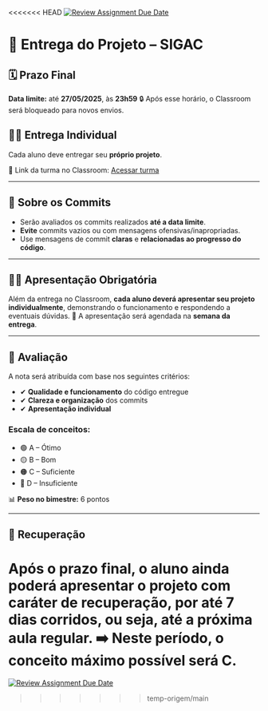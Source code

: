 <<<<<<< HEAD
[![Review Assignment Due Date](https://classroom.github.com/assets/deadline-readme-button-22041afd0340ce965d47ae6ef1cefeee28c7c493a6346c4f15d667ab976d596c.svg)](https://classroom.github.com/a/zuhEA6gC)
# 📌 Entrega do Projeto – SIGAC

## 🗓 Prazo Final
**Data limite:** até **27/05/2025**, às **23h59**
🔒 Após esse horário, o Classroom será bloqueado para novos envios.

## 🧑‍💻 Entrega Individual
Cada aluno deve entregar seu **próprio projeto**.

📎 Link da turma no Classroom: [Acessar turma](https://classroom.github.com/a/tJl0o_ON)

---

## 📂 Sobre os Commits

- Serão avaliados os commits realizados **até a data limite**.
- **Evite** commits vazios ou com mensagens ofensivas/inapropriadas.
- Use mensagens de commit **claras** e **relacionadas ao progresso do código**.

---

## 👨‍🏫 Apresentação Obrigatória

Além da entrega no Classroom, **cada aluno deverá apresentar seu projeto individualmente**, demonstrando o funcionamento e respondendo a eventuais dúvidas.
📅 A apresentação será agendada na **semana da entrega**.

---

## 📝 Avaliação

A nota será atribuída com base nos seguintes critérios:

- ✔ **Qualidade e funcionamento** do código entregue
- ✔ **Clareza e organização** dos commits
- ✔ **Apresentação individual**

### Escala de conceitos:
- 🟢 A – Ótimo
- 🟡 B – Bom
- 🟠 C – Suficiente
- 🔴 D – Insuficiente

📊 **Peso no bimestre:** 6 pontos

---

## 🔁 Recuperação

Após o prazo final, o aluno ainda poderá apresentar o projeto com **caráter de recuperação**, por até **7 dias corridos**, ou seja, até a **próxima aula regular**.
➡️ Neste período, o **conceito máximo possível** será **C**.
=======
[![Review Assignment Due Date](https://classroom.github.com/assets/deadline-readme-button-22041afd0340ce965d47ae6ef1cefeee28c7c493a6346c4f15d667ab976d596c.svg)](https://classroom.github.com/a/hA5rNZQT)
>>>>>>> temp-origem/main
